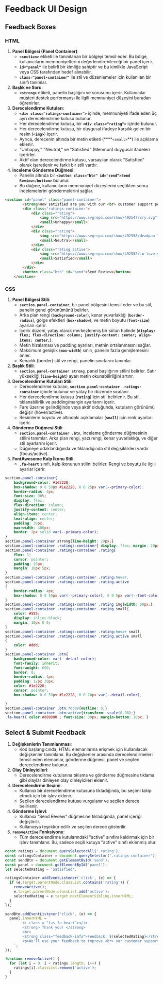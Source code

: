 # Feedback UI Design

## Feedback Boxes

### HTML

1. **Panel Bölgesi (Panel Container)**:
    - **`<section>`** etiketi ile tanımlanan bir bölgeyi temsil eder. Bu bölge, kullanıcıların memnuniyetlerini değerlendirebileceği bir panel içerir.
    - **`id="panel"`** ile belirli bir kimliğe sahiptir ve bu kimlikle JavaScript veya CSS tarafından hedef alınabilir.
    - **`class="panel-container"`** ile stil ve düzenlemeler için kullanılan bir sınıfı tanımlar.
2. **Başlık ve Soru**:
    - **`<strong>`** etiketi, panelin başlığını ve sorusunu içerir. Kullanıcılar müşteri destek performansı ile ilgili memnuniyet düzeyini buradan öğrenirler.
3. **Derecelendirme Kutuları**:
    - **`<div class="ratings-container">`** içinde, memnuniyeti ifade eden üç ayrı derecelendirme kutusu bulunur.
    - Her derecelendirme kutusu, bir **`<div class="rating">`** içinde bulunur.
    - Her derecelendirme kutusu, bir duygusal ifadeye karşılık gelen bir resim (**`<img>`**) içerir.
    - Ayrıca, derecenin altında bir metin etiketi (****`<small>`**) ile açıklama eklenir.
    - "Unhappy," "Neutral," ve "Satisfied" (Memnun) duygusal ifadeleri içerirler.
    - Aktif olan derecelendirme kutusu, varsayılan olarak "Satisfied" olarak işaretlenir ve farklı bir stili vardır.
4. **İnceleme Gönderme Düğmesi**:
    - Panelin altında bir **`<button class="btn" id="send">Send Review</button>`** bulunur.
    - Bu düğme, kullanıcıların memnuniyet düzeylerini seçtikten sonra incelemelerini göndermelerini sağlar.

```html
<section id="panel" class="panel-container">
        <strong>How satisfied are you with our <br> customer support performance?</strong>
        <div class="ratings-container">
            <div class="rating">
                <img src="https://www.svgrepo.com/show/492547/cry.svg" alt="unhappy">
                <small>Unhappy</small>
            </div>
            <div class="rating">
                <img src="https://www.svgrepo.com/show/492558/deadpan-1.svg" alt="neutral">
                <small>Neutral</small>
            </div>
            <div class="rating active">
                <img src="https://www.svgrepo.com/show/492552/in-love.svg" alt="satisfied">
                <small>Satisfied</small>
            </div>
        </div>
        <button class="btn" id="send">Send Review</button>
    </section>
```

### CSS

1. **Panel Bölgesi Stili**:
    - **`section.panel-container`**, bir panel bölgesini temsil eder ve bu stil, panelin genel görünümünü belirler.
    - Arka plan rengi (**`background-color`**), kenar yuvarlaklığı (**`border-radius`**), gölge efektleri (**`box-shadow`**), ve metin boyutu (**`font-size`**) ayarları içerir.
    - İçerik düzeni, yatay olarak merkezlenmiş bir sütun halinde (**`display: flex; flex-direction: column; justify-content: center; align-items: center;`**).
    - Metin hizalaması ve padding ayarları, metnin ortalanmasını sağlar.
    - Maksimum genişlik (**`max-width`**) sınırı, panelin fazla genişlemesini önler.
    - Kenarlık (border) stil ve rengi, panelin sınırlarını tanımlar.
2. **Başlık Stili**:
    - **`section.panel-container strong`**, panel başlığının stilini belirler. Satır yüksekliği (**`line-height`**) ayarı metin okunabilirliğini artırır.
3. **Derecelendirme Kutuları Stili**:
    - Derecelendirme kutuları, **`section.panel-container .ratings-container`** içinde bulunur ve yatay bir düzende sıralanır.
    - Her derecelendirme kutusu (**`rating`**) için stil belirlenir. Bu stil, tıklanabilirlik ve padding/margin ayarlarını içerir.
    - Fare üzerine gelindiğinde veya aktif olduğunda, kutuların görünümü değişir (hover/active).
    - Resimlerin boyutu ve altındaki açıklamalar (**`small`**) için renk ayarları içerir.
4. **Gönderme Düğmesi Stili**:
    - **`section.panel-container .btn`**, inceleme gönderme düğmesinin stilini tanımlar. Arka plan rengi, yazı rengi, kenar yuvarlaklığı, ve diğer stil ayarlarını içerir.
    - Düğmeye odaklandığında ve tıklandığında stil değişiklikleri vardır (focus/active).
5. **FontAwesome Kalp İkonu Stili**:
    - **`.fa-heart`** sınıfı, kalp ikonunun stilini belirler. Rengi ve boyutu ile ilgili ayarlar içerir.

```css
section.panel-container{
    background-color: #1e2228;
    box-shadow: 0 0 50px #1e2228, 0 0 25px var(--primary-color);
    border-radius: 4px;
    font-size: 90%;
    display: flex;
    flex-direction: column;
    justify-content: center;
    align-items: center;
    text-align: center;
    padding: 30px;
    max-width: 400px;
    border: 2px solid var(--primary-color);
}
section.panel-container strong{line-height: 20px;}
section.panel-container .ratings-container{ display: flex; margin: 20px 0; }
section.panel-container .ratings-container .rating{
    flex: 1;
    cursor: pointer;
    padding: 20px;
    margin: 10px 5px;
}
section.panel-container .ratings-container .rating:hover,
section.panel-container .ratings-container .rating.active
{
    border-radius: 4px;
    box-shadow: 0 0 50px var(--primary-color), 0 0 5px var(--font-color);
}
section.panel-container .ratings-container .rating img{width: 50px;}
section.panel-container .ratings-container .rating small{
    color: #555;
    display: inline-block;
    margin: 10px 0 0;
}
section.panel-container .ratings-container .rating:hover small,
section.panel-container .ratings-container .rating.active small
{
    color: #ddd;
}
section.panel-container .btn{
    background-color: var(--detail-color);
    font-family: inherit;
    font-weight: 600;
    border: 0;
    border-radius: 4px;
    padding: 12px 30px;
    color: #1e2228;
    cursor: pointer;
    box-shadow: 0 0 50px #1e2228, 0 0 10px var(--detail-color);

}
section.panel-container .btn:focus{outline: 0;}
section.panel-container .btn:active{transform: scale(0.98);}
.fa-heart{ color:#d00000 ; font-size: 30px; margin-bottom: 10px; }
```

## Select & Submit Feedback

1. **Değişkenlerin Tanımlanması**:
    - Kod başlangıcında, HTML elemanlarına erişmek için kullanılacak değişkenler tanımlanır. Bu değişkenler arasında derecelendirmeleri temsil eden elemanlar, gönderme düğmesi, panel ve seçilen derecelendirme bulunur.
2. **Olay Dinleyicileri**:
    - Derecelendirme kutularına tıklama ve gönderme düğmesine tıklama gibi olaylar dinleyen olay dinleyicileri eklenir.
3. **Derecelendirme Seçimi**:
    - Kullanıcı bir derecelendirme kutusuna tıkladığında, bu seçimi takip etmek için bir işlev eklenir.
    - Seçilen derecelendirme kutusu vurgulanır ve seçilen derece belirlenir.
4. **Gönderme İşlevi**:
    - Kullanıcı "Send Review" düğmesine tıkladığında, panel içeriği değiştirilir.
    - Kullanıcıya teşekkür edilir ve seçilen derece gösterilir.
5. **`removeActive` Fonksiyonu**:
    - Tüm derecelendirme kutularındaki "active" sınıfını kaldırmak için bir işlev tanımlanır. Bu, sadece seçili kutuya "active" sınıfı eklenmiş olur.

```jsx
const ratings = document.querySelectorAll('.rating');
const ratingsContainer = document.querySelector('.ratings-container');
const sendBtn = document.getElementById('send');
const panel = document.getElementById('panel');
let selectedRating = 'Satisfied';

ratingsContainer.addEventListener('click', (e) => {
  if (e.target.parentNode.classList.contains('rating')) {
    removeActive();
    e.target.parentNode.classList.add('active');
    selectedRating = e.target.nextElementSibling.innerHTML;
  }
});

sendBtn.addEventListener('click', (e) => {
  panel.innerHTML = `
        <i class = "fas fa-heart"></i>
        <strong> Thank you! </strong>
        <br>
        <strong class="feedback-info">Feedback: ${selectedRating}</strong>
        <p>We'll use your feedback to improve <br> our customer support.</p>
    `;
});

function removeActive() {
  for (let i = 0; i < ratings.length; i++) {
    ratings[i].classList.remove('active');
  }
}

```
